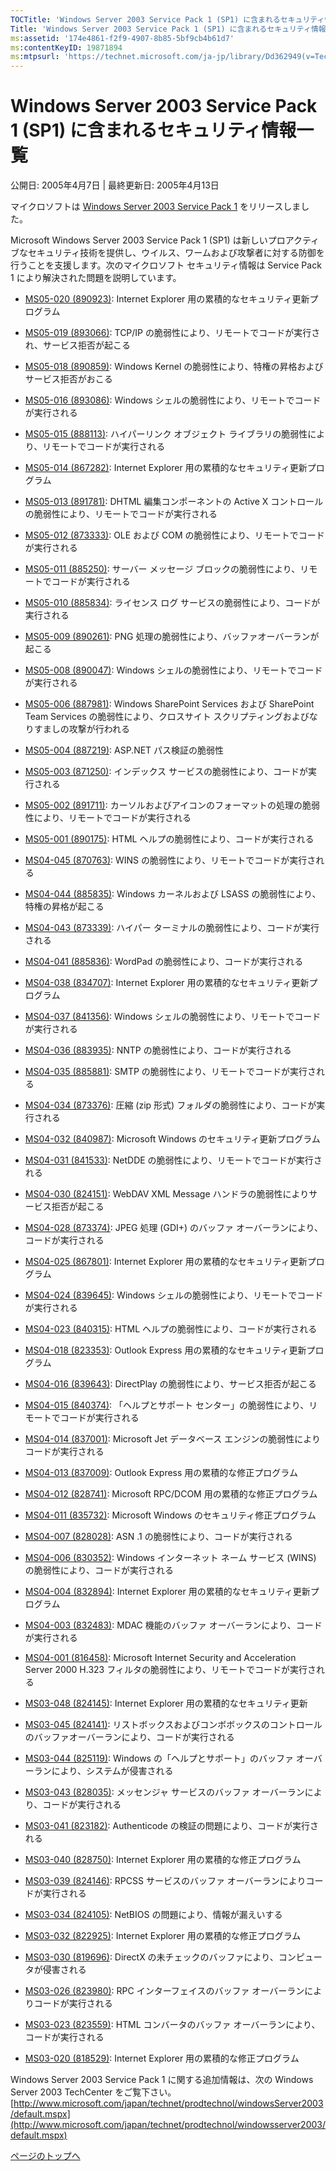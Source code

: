 ```yaml
---
TOCTitle: 'Windows Server 2003 Service Pack 1 (SP1) に含まれるセキュリティ情報一覧'
Title: 'Windows Server 2003 Service Pack 1 (SP1) に含まれるセキュリティ情報一覧'
ms:assetid: '174e4861-f2f9-4907-8b85-5bf9cb4b61d7'
ms:contentKeyID: 19871894
ms:mtpsurl: 'https://technet.microsoft.com/ja-jp/library/Dd362949(v=TechNet.10)'
---
```


Windows Server 2003 Service Pack 1 (SP1) に含まれるセキュリティ情報一覧
=======================================================================

公開日: 2005年4月7日 | 最終更新日: 2005年4月13日

マイクロソフトは [Windows Server 2003 Service Pack 1](http://go.microsoft.com/fwlink/?linkid=36940) をリリースしました。

Microsoft Windows Server 2003 Service Pack 1 (SP1) は新しいプロアクティブなセキュリティ技術を提供し、ウイルス、ワームおよび攻撃者に対する防御を行うことを支援します。次のマイクロソフト セキュリティ情報は Service Pack 1 により解決された問題を説明しています。

-   [MS05-020 (890923)](http://www.microsoft.com/japan/technet/security/bulletin/ms05-020.mspx): Internet Explorer 用の累積的なセキュリティ更新プログラム

-   [MS05-019 (893066)](http://www.microsoft.com/japan/technet/security/bulletin/ms05-019.mspx): TCP/IP の脆弱性により、リモートでコードが実行され、サービス拒否が起こる

-   [MS05-018 (890859)](http://www.microsoft.com/japan/technet/security/bulletin/ms05-018.mspx): Windows Kernel の脆弱性により、特権の昇格およびサービス拒否がおこる

-   [MS05-016 (893086)](http://www.microsoft.com/japan/technet/security/bulletin/ms05-016.mspx): Windows シェルの脆弱性により、リモートでコードが実行される

-   [MS05-015 (888113)](http://www.microsoft.com/japan/technet/security/bulletin/ms05-015.mspx): ハイパーリンク オブジェクト ライブラリの脆弱性により、リモートでコードが実行される

-   [MS05-014 (867282)](http://www.microsoft.com/japan/technet/security/bulletin/ms05-014.mspx): Internet Explorer 用の累積的なセキュリティ更新プログラム

-   [MS05-013 (891781)](http://www.microsoft.com/japan/technet/security/bulletin/ms05-013.mspx): DHTML 編集コンポーネントの Active X コントロールの脆弱性により、リモートでコードが実行される

-   [MS05-012 (873333)](http://www.microsoft.com/japan/technet/security/bulletin/ms05-012.mspx): OLE および COM の脆弱性により、リモートでコードが実行される

-   [MS05-011 (885250)](http://www.microsoft.com/japan/technet/security/bulletin/ms05-011.mspx): サーバー メッセージ ブロックの脆弱性により、リモートでコードが実行される

-   [MS05-010 (885834)](http://www.microsoft.com/japan/technet/security/bulletin/ms05-010.mspx): ライセンス ログ サービスの脆弱性により、コードが実行される

-   [MS05-009 (890261)](http://www.microsoft.com/japan/technet/security/bulletin/ms05-009.mspx): PNG 処理の脆弱性により、バッファオーバーランが起こる

-   [MS05-008 (890047)](http://www.microsoft.com/japan/technet/security/bulletin/ms05-008.mspx): Windows シェルの脆弱性により、リモートでコードが実行される

-   [MS05-006 (887981)](http://www.microsoft.com/japan/technet/security/bulletin/ms05-006.mspx): Windows SharePoint Services および SharePoint Team Services の脆弱性により、クロスサイト スクリプティングおよびなりすましの攻撃が行われる

-   [MS05-004 (887219)](http://www.microsoft.com/japan/technet/security/bulletin/ms05-004.mspx): ASP.NET パス検証の脆弱性

-   [MS05-003 (871250)](http://www.microsoft.com/japan/technet/security/bulletin/ms05-003.mspx): インデックス サービスの脆弱性により、コードが実行される

-   [MS05-002 (891711)](http://www.microsoft.com/japan/technet/security/bulletin/ms05-002.mspx): カーソルおよびアイコンのフォーマットの処理の脆弱性により、リモートでコードが実行される

-   [MS05-001 (890175)](http://www.microsoft.com/japan/technet/security/bulletin/ms05-001.mspx): HTML ヘルプの脆弱性により、コードが実行される

-   [MS04-045 (870763)](http://www.microsoft.com/japan/technet/security/bulletin/ms04-045.mspx): WINS の脆弱性により、リモートでコードが実行される

-   [MS04-044 (885835)](http://www.microsoft.com/japan/technet/security/bulletin/ms04-044.mspx): Windows カーネルおよび LSASS の脆弱性により、特権の昇格が起こる

-   [MS04-043 (873339)](http://www.microsoft.com/japan/technet/security/bulletin/ms04-043.mspx): ハイパー ターミナルの脆弱性により、コードが実行される

-   [MS04-041 (885836)](http://www.microsoft.com/japan/technet/security/bulletin/ms04-041.mspx): WordPad の脆弱性により、コードが実行される

-   [MS04-038 (834707)](http://www.microsoft.com/japan/technet/security/bulletin/ms04-038.mspx): Internet Explorer 用の累積的なセキュリティ更新プログラム

-   [MS04-037 (841356)](http://www.microsoft.com/japan/technet/security/bulletin/ms04-037.mspx): Windows シェルの脆弱性により、リモートでコードが実行される

-   [MS04-036 (883935)](http://www.microsoft.com/japan/technet/security/bulletin/ms04-036.mspx): NNTP の脆弱性により、コードが実行される

-   [MS04-035 (885881)](http://www.microsoft.com/japan/technet/security/bulletin/ms04-035.mspx): SMTP の脆弱性により、リモートでコードが実行される

-   [MS04-034 (873376)](http://www.microsoft.com/japan/technet/security/bulletin/ms04-034.mspx): 圧縮 (zip 形式) フォルダの脆弱性により、コードが実行される

-   [MS04-032 (840987)](http://www.microsoft.com/japan/technet/security/bulletin/ms04-032.mspx): Microsoft Windows のセキュリティ更新プログラム

-   [MS04-031 (841533)](http://www.microsoft.com/japan/technet/security/bulletin/ms04-031.mspx): NetDDE の脆弱性により、リモートでコードが実行される

-   [MS04-030 (824151)](http://www.microsoft.com/japan/technet/security/bulletin/ms04-030.mspx): WebDAV XML Message ハンドラの脆弱性によりサービス拒否が起こる

-   [MS04-028 (873374)](http://www.microsoft.com/japan/technet/security/bulletin/ms04-028.mspx): JPEG 処理 (GDI+) のバッファ オーバーランにより、コードが実行される

-   [MS04-025 (867801)](http://www.microsoft.com/japan/technet/security/bulletin/ms04-025.mspx): Internet Explorer 用の累積的なセキュリティ更新プログラム

-   [MS04-024 (839645)](http://www.microsoft.com/japan/technet/security/bulletin/ms04-024.mspx): Windows シェルの脆弱性により、リモートでコードが実行される

-   [MS04-023 (840315)](http://www.microsoft.com/japan/technet/security/bulletin/ms04-023.mspx): HTML ヘルプの脆弱性により、コードが実行される

-   [MS04-018 (823353)](http://www.microsoft.com/japan/technet/security/bulletin/ms04-018.mspx): Outlook Express 用の累積的なセキュリティ更新プログラム

-   [MS04-016 (839643)](http://www.microsoft.com/japan/technet/security/bulletin/ms04-016.mspx): DirectPlay の脆弱性により、サービス拒否が起こる

-   [MS04-015 (840374)](http://www.microsoft.com/japan/technet/security/bulletin/ms04-015.mspx): 「ヘルプとサポート センター」の脆弱性により、リモートでコードが実行される

-   [MS04-014 (837001)](http://www.microsoft.com/japan/technet/security/bulletin/ms04-014.mspx): Microsoft Jet データベース エンジンの脆弱性によりコードが実行される

-   [MS04-013 (837009)](http://www.microsoft.com/japan/technet/security/bulletin/ms04-013.mspx): Outlook Express 用の累積的な修正プログラム

-   [MS04-012 (828741)](http://www.microsoft.com/japan/technet/security/bulletin/ms04-012.mspx): Microsoft RPC/DCOM 用の累積的な修正プログラム

-   [MS04-011 (835732)](http://www.microsoft.com/japan/technet/security/bulletin/ms04-011.mspx): Microsoft Windows のセキュリティ修正プログラム

-   [MS04-007 (828028)](http://www.microsoft.com/japan/technet/security/bulletin/ms04-007.mspx): ASN .1 の脆弱性により、コードが実行される

-   [MS04-006 (830352)](http://www.microsoft.com/japan/technet/security/bulletin/ms04-006.mspx): Windows インターネット ネーム サービス (WINS) の脆弱性により、コードが実行される

-   [MS04-004 (832894)](http://www.microsoft.com/japan/technet/security/bulletin/ms04-004.mspx): Internet Explorer 用の累積的なセキュリティ更新プログラム

-   [MS04-003 (832483)](http://www.microsoft.com/japan/technet/security/bulletin/ms04-003.mspx): MDAC 機能のバッファ オーバーランにより、コードが実行される

-   [MS04-001 (816458)](http://www.microsoft.com/japan/technet/security/bulletin/ms04-001.mspx): Microsoft Internet Security and Acceleration Server 2000 H.323 フィルタの脆弱性により、リモートでコードが実行される

-   [MS03-048 (824145)](http://www.microsoft.com/japan/technet/security/bulletin/ms03-048.mspx): Internet Explorer 用の累積的なセキュリティ更新

-   [MS03-045 (824141)](http://www.microsoft.com/japan/technet/security/bulletin/ms03-045.mspx): リストボックスおよびコンボボックスのコントロールのバッファオーバーランにより、コードが実行される

-   [MS03-044 (825119)](http://www.microsoft.com/japan/technet/security/bulletin/ms03-044.mspx): Windows の「ヘルプとサポート」のバッファ オーバーランにより、システムが侵害される

-   [MS03-043 (828035)](http://www.microsoft.com/japan/technet/security/bulletin/ms03-043.mspx): メッセンジャ サービスのバッファ オーバーランにより、コードが実行される

-   [MS03-041 (823182)](http://www.microsoft.com/japan/technet/security/bulletin/ms03-041.mspx): Authenticode の検証の問題により、コードが実行される

-   [MS03-040 (828750)](http://www.microsoft.com/japan/technet/security/bulletin/ms03-040.mspx): Internet Explorer 用の累積的な修正プログラム

-   [MS03-039 (824146)](http://www.microsoft.com/japan/technet/security/bulletin/ms03-039.mspx): RPCSS サービスのバッファ オーバーランによりコードが実行される

-   [MS03-034 (824105)](http://www.microsoft.com/japan/technet/security/bulletin/ms03-034.mspx): NetBIOS の問題により、情報が漏えいする

-   [MS03-032 (822925)](http://www.microsoft.com/japan/technet/security/bulletin/ms03-032.mspx): Internet Explorer 用の累積的な修正プログラム

-   [MS03-030 (819696)](http://www.microsoft.com/japan/technet/security/bulletin/ms03-030.mspx): DirectX の未チェックのバッファにより、コンピュータが侵害される

-   [MS03-026 (823980)](http://www.microsoft.com/japan/technet/security/bulletin/ms03-026.mspx): RPC インターフェイスのバッファ オーバーランによりコードが実行される

-   [MS03-023 (823559)](http://www.microsoft.com/japan/technet/security/bulletin/ms03-023.mspx): HTML コンバータのバッファ オーバーランにより、コードが実行される

-   [MS03-020 (818529)](http://www.microsoft.com/japan/technet/security/bulletin/ms03-020.mspx): Internet Explorer 用の累積的な修正プログラム

Windows Server 2003 Service Pack 1 に関する追加情報は、次の Windows Server 2003 TechCenter をご覧下さい。[http://www.microsoft.com/japan/technet/prodtechnol/windowsServer2003/default.mspx](http://www.microsoft.com/japan/technet/prodtechnol/windowsserver2003/default.mspx)

[](#mainsection)[ページのトップへ](#mainsection)
